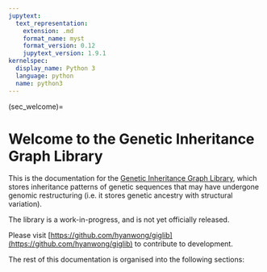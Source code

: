 ```yaml
---
jupytext:
  text_representation:
    extension: .md
    format_name: myst
    format_version: 0.12
    jupytext_version: 1.9.1
kernelspec:
  display_name: Python 3
  language: python
  name: python3
---
```


(sec_welcome)=

# Welcome to the Genetic Inheritance Graph Library

This is the documentation for the
[Genetic Inheritance Graph Library](https://github.com/hyanwong/giglib),
which stores inheritance patterns of genetic sequences
that may have undergone genomic restructuring (i.e. it stores
genetic ancestry with structural variation).

The library is a work-in-progress, and is not yet officially released.

Please visit [https://github.com/hyanwong/giglib](https://github.com/hyanwong/giglib) to contribute to development.

The rest of this documentation is organised into the following sections:

```{tableofcontents}
```

